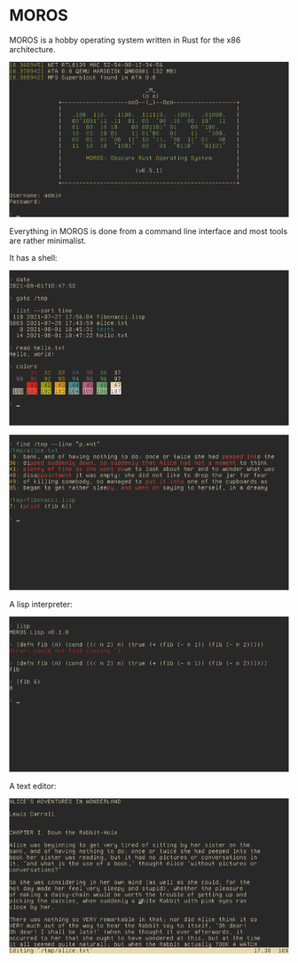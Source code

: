 # MOROS

MOROS is a hobby operating system written in Rust for the x86 architecture.

![screenshot](moros.png)

Everything in MOROS is done from a command line interface and most tools are
rather minimalist.

It has a shell:

![screenshot](shell.png)

![screenshot](find.png)

A lisp interpreter:

![screenshot](lisp.png)

A text editor:

![screenshot](edit.png)
